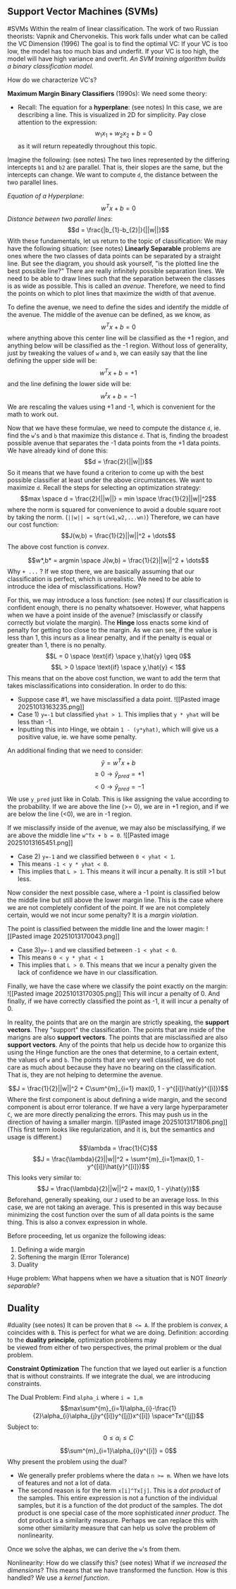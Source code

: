 ## Support Vector Machines (SVMs)
#SVMs
Within the realm of linear classification. 
	The work of two Russian theorists: Vapnik and Chervonekis. This work falls under what can be called the VC Dimension (1996)
The goal is to find the optimal VC:
	If your VC is too low, the model has too much bias and underfit. 
	If your VC is too high, the model will have high variance and overfit.
*An SVM training algorithm builds a binary classification model.*

How do we characterize VC's?

**Maximum Margin Binary Classifiers** (1990s):
We need some theory: 
- Recall: The equation for a **hyperplane**:
(see notes)
In this case, we are describing a line. This is visualized in 2D for simplicity. 
Pay close attention to the expression:
$$w_{1}x_{1} + w_{2}x_{2} + b = 0$$as it will return repeatedly throughout this topic. 

Imagine the following:
(see notes)
The two lines represented by the differing intercepts `b1` and `b2` are parallel. That is, their slopes are the same, but the intercepts can change. 
We want to compute `d`, the distance between the two parallel lines. 

*Equation of a Hyperplane*: $$w^Tx +b = 0$$
*Distance between two parallel lines*: $$d = \frac{|b_{1}-b_{2}|}{||w||}$$
With these fundamentals, let us return to the topic of classification:
We may have the following situation: 
(see notes)
**Linearly Separable** problems are ones where the two classes of data points can be separated by a straight line. 
But see the diagram, you should ask yourself, "is the plotted line the best possible line?"
There are really infinitely possible separation lines. 
We need to be able to draw lines such that the separation between the classes is as wide as possible. This is called an *avenue*. Therefore, we need to find the points on which to plot lines that maximize the width of that avenue. 

To define the avenue, we need to define the sides and identify the middle of the avenue. The middle of the avenue can be defined, as we know, as $$w^Tx + b = 0$$where anything above this center line will be classified as the +1 region, and anything below will be classified as the -1 region. 
Without loss of generality, just by tweaking the values of `w` and `b`, we can easily say that the line defining the upper side will be: $$w^Tx + b = +1$$and the line defining the lower side will be: $$w^tx + b = -1$$We are rescaling the values using +1 and -1, which is convenient for the math to work out. 

Now that we have these formulae, we need to compute the distance `d`, ie. find the `w`'s and `b` that maximize this distance `d`. That is, finding the broadest possible avenue that separates the -1 data points from the +1 data points. 
We have already kind of done this: $$d = \frac{2}{||w||}$$
So it means that we have found a criterion to come up with the best possible classifier at least under the above circumstances. We want to maximize `d`. 
Recall the steps for selecting an optimization strategy:
$$max \space d = \frac{2}{||w||} = min \space \frac{1}{2}||w||^2$$where the norm is squared for convenience to avoid a double square root by taking the norm. (`||w|| = sqrt(w1,w2,...wn)`)
Therefore, we can have our cost function: $$J(w,b) = \frac{1}{2}||w||^2 + \dots$$
The above cost function is *convex*. 

$$w*,b* = argmin \space J(w,b) = \frac{1}{2}||w||^2 + \dots$$
Why `+ ...` ?
If we stop there, we are basically assuming that our classification is perfect, which is unrealistic. We need to be able to introduce the idea of misclassifications. How?

For this, we may introduce a loss function: 
(see notes)
If our classification is confident enough, there is no penalty whatsoever. However, what happens when we have a point inside of the avenue? (misclassify or classify correctly but violate the margin).
The **Hinge** loss enacts some kind of penalty for getting too close to the margin. 
As we can see, if the value is less than 1, this incurs as a linear penalty, and if the penalty is equal or greater than 1, there is no penalty.
$$L = 0 \space \text{if} \space y,\hat{y} \geq 0$$$$L > 0 \space \text{if} \space y,\hat{y} < 1$$
This means that on the above cost function, we want to add the term that takes misclassifications into consideration. In order to do this: 
- Suppose case #1, we have misclassified a data point. ![[Pasted image 20251013163235.png]]
- Case 1) `y=-1` but classified `yhat > 1`. This implies that `y * yhat` will be less than -1. 
- Inputting this into Hinge, we obtain `1 - (y*yhat)`, which will give us a positive value, ie. we have some penalty.

An additional finding that we need to consider: $$\hat{y} = w^Tx + b$$$$\geq 0 \to \hat{y}_{pred} = +1$$$$< 0 \to \hat{y}_{pred} = -1$$We use `y_pred` just like in Colab. This is like assigning the value according to the probability. If we are above the line (>= 0), we are in +1 region, and if we are below the line (<0), we are in -1 region. 

If we misclassify inside of the avenue, we may also be misclassifying, if we are above the middle line `w^Tx + b = 0`. 
![[Pasted image 20251013165451.png]]
- Case 2) `y=-1` and we classified between `0 < yhat < 1`.
- This means `-1 < y * yhat < 0`. 
- This implies that `L > 1`. This means it will incur a penalty. It is still >1 but less. 

Now consider the next possible case, where a -1 point is classified below the middle line but still above the lower margin line. This is the case where we are not completely confident of the point. If we are not completely certain, would we not incur some penalty? It is a *margin violation*. 

The point is classified between the middle line and the lower magin:
![[Pasted image 20251013170043.png]]
- Case 3)`y=-1` and we classified between `-1 < yhat < 0`.
- This means `0 < y * yhat < 1`
- This implies that `L > 0`. This means that we incur a penalty given the lack of confidence we have in our classification. 

Finally, we have the case where we classify the point exactly on the margin:
![[Pasted image 20251013170305.png]]
This will incur a penalty of 0. 
And finally, if we have correctly classified the point as -1, it will incur a penalty of 0. 

In reality, the points that are on the margin are strictly speaking, the **support vectors**. They "support" the classification. The points that are inside of the marigns are also **support vectors**. The points that are misclassified are also **support vectors**. Any of the points that help us decide how to organize this using the Hinge function are the ones that determine, to a certain extent, the values of `w` and `b`. The points that are very well classified, we do not care as much about because they have no bearing on the classification. That is, they are not helping to determine the avenue. 

$$J = \frac{1}{2}||w||^2 + C\sum^{m}_{i=1} max(0, 1 - y^{[i]}\hat{y}^{[i]})$$
Where the first component is about defining a wide margin, and the second component is about error tolerance. If we have a very large hyperparameter `C`, we are more directly penalizing the errors. This may push us in the direction of having a smaller margin. 
![[Pasted image 20251013171806.png]]
(This first term looks like regularization, and it is, but the semantics and usage is different.)
$$\lambda = \frac{1}{C}$$$$J = \frac{\lambda}{2}||w||^2 + \sum^{m}_{i=1}max(0, 1 - y^{[i]}\hat{y}^{[i]})$$
This looks very similar to: $$J = \frac{\lambda}{2}||w||^2 + max(0, 1 - y\hat{y})$$
Beforehand, generally speaking, our `J` used to be an average loss. In this case, we are not taking an average. This is presented in this way because minimizing the cost function over the sum of all data points is the same thing. This is also a convex expression in whole. 

Before proceeding, let us organize the following ideas:
1) Defining a wide margin 
2) Softening the margin (Error Tolerance)
3) Duality 

Huge problem: What happens when we have a situation that is NOT *linearly separable*?

## Duality 
#duality
(see notes)
It can be proven that `B <= A`. 
If the problem is *convex*, `A` coincides with `B`. This is perfect for what we are doing. 
Definition: according to the **duality principle**, optimization problems may  
be viewed from either of two perspectives, the primal problem or the dual  
problem.

**Constraint Optimization**
The function that we layed out earlier is a function that is without constraints. If we integrate the dual, we are introducing constraints. 

The Dual Problem:
Find `alpha_i` where `i = 1,m`
$$max\sum^{m}_{i=1}\alpha_{i}-\frac{1}{2}\alpha_{i}\alpha_{j}y^{[i]}y^{[j]}x^{[i]} \space^Tx^{[j]}$$
Subject to: $$0 \leq \alpha_{i} \leq C$$$$\sum^{m}_{i=1}\alpha_{i}y^{[i]} = 0$$
Why present the problem using the dual?
- We generally prefer problems where the data `n >= m`. When we have lots of features and not a lot of data. 
- The second reason is for the term `x[i]^Tx[j]`. This is a *dot product* of the samples. This entire expression is not a function of the individual samples, but it is a function of the dot product of the samples. The dot product is one special case of the more sophisticated *inner product*. The dot product is a similarity measure. Perhaps we can replace this with some other similarity measure that can help us solve the problem of nonlinearity. 

Once we solve the alphas, we can derive the `w`'s from them. 

Nonlinearity:
How do we classify this? 
(see notes)
What if we *increased the dimensions*?
This means that we have transformed the function. How is this handled? We use a *kernel function*. 



